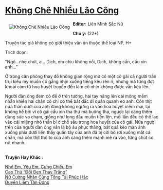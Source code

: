<a href="https://utruyen.com/khong-che-nhieu-lao-cong/19203/" title="Không Chê Nhiều Lão Công"><h1>Không Chê Nhiều Lão Công</h1></a><div style="display:table"><img align="right" style="float: left; padding: 10px;" src="https://utruyen.com/images/story/200x260/khong-che-nhieu-lao-cong.jpg" alt="Không Chê Nhiều Lão Công"><b>Editor:</b> Liên Minh Sắc Nữ <p></p><b>Chú ý:</b> (22+)<p></p>Truyện tác giả không có giới thiệu văn án thuộc thể loại NP, H+<p></p>Trích đoạn:<p></p>"Ngô...nhẹ chút, a... Dịch, em chịu không nổi, Dịch, không cần, cầu xin anh..."<p></p>Ở trong căn phòng thay đồ không gian rộng mở có một cô gái cả người trần trụi kiều mỵ muốn cố gắng nhịn xuống tiếng kêu rên rỉ, nhưng mà từng đợt khoái cảm từ hoa huyệt truyền đến làm cô nhịn không được vẫn kêu lên.<p></p>Người đàn ông đem cô để ở trên tường, hai tay nâng lên cái mông mềm nhẵn khiến hai chân cô chỉ có thể bất đắc dĩ quấn quanh eo anh. Côn thịt nửa thân dưới của anh đang không ngừng ra vào hoa huyệt mềm mại, lại không hề bởi vì cô gái cầu xin tha thứ mà buông tha, ngược lại càng thêm dùng sức va chạm, giống như long đầu muốn tiến lên, mỗi lần đều có thể lao vào cái miệng nhỏ thần bí ở chỗ sâu trong hoa huyết của cô gái. Nửa người trên của người đàn ông vẫn là bộ âu phục thẳng, bất quá kéo màn ảnh xuống phía dưới liền thấy quần tây của anh đã bị cởi bỏ rơi xuống mắt cá chân, mà côn thịt thô to của anh càng thêm mạnh mẽ ra vào, từng chút co rút nhanh.</div><p><br><b>Truyện Hay Khác :</b></p><a href="https://utruyen.com/nho-em-yeu-em-cung-chieu-em/18821/" alt="Nhớ Em, Yêu Em, Cưng Chiều Em">Nhớ Em, Yêu Em, Cưng Chiều Em</a><br/><a href="https://github.com/quanluxury/truyenhot/tree/master/truyenhay/10010/" alt="Cao Thủ “Đổi Đen Thay Trắng”">Cao Thủ “Đổi Đen Thay Trắng”</a><br/><a href="https://github.com/quanluxury/truyenhot/tree/master/truyenhay/18242/" alt="Nữ Cường Nhân Cùng Tổng Tài Phúc Hắc">Nữ Cường Nhân Cùng Tổng Tài Phúc Hắc</a><br/><a href="https://github.com/quanluxury/ngontinh_sac/tree/master/truyenhay/23365/" alt="Duyễn Liếm Tàn Đồng">Duyễn Liếm Tàn Đồng</a><br/>